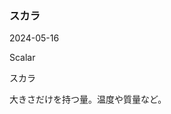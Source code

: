 <article id="スカラ">

### スカラ

<p class="st_update_header">2024-05-16</p>
<p class="st_name_header_en">Scalar</p>
<p class="st_name_header_jp">スカラ</p>
<div class="article_explanation">大きさだけを持つ量。温度や質量など。</div>
</article>
